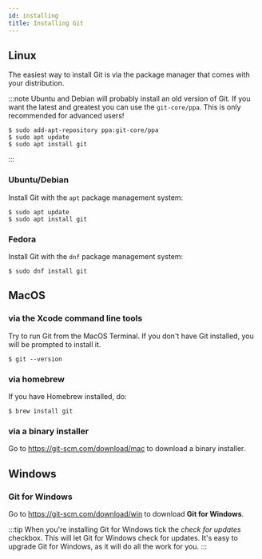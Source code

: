 ```yaml
---
id: installing
title: Installing Git
---
```


## Linux

The easiest way to install Git is via the package manager that comes with your distribution.

:::note
Ubuntu and Debian will probably install an old version of Git.
If you want the latest and greatest you can use the `git-core/ppa`.
This is only recommended for advanced users!
```
$ sudo add-apt-repository ppa:git-core/ppa
$ sudo apt update
$ sudo apt install git
```
:::

### Ubuntu/Debian

Install Git with the `apt` package management system:

```
$ sudo apt update
$ sudo apt install git
```

### Fedora

Install Git with the `dnf` package management system:

```
$ sudo dnf install git
```

## MacOS

### via the Xcode command line tools

Try to run Git from the MacOS Terminal.
If you don't have Git installed, you will be prompted to install it.

```git
$ git --version
```

### via homebrew

If you have Homebrew installed, do:

```
$ brew install git
```

### via a binary installer

Go to https://git-scm.com/download/mac to download a binary installer.

## Windows

### Git for Windows

Go to https://git-scm.com/download/win to download **Git for Windows**.

:::tip
When you're installing Git for Windows tick the _check for updates_ checkbox.
This will let Git for Windows check for updates.
It's easy to upgrade Git for Windows, as it will do all the work for you.
:::
